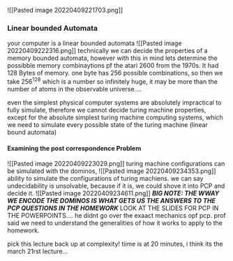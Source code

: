 ![[Pasted image 20220409221703.png]]
### Linear bounded Automata
your computer is a linear bounded automata
![[Pasted image 20220409222316.png]]
technically we can decide the properties of a memory bounded automata, however with this in mind lets determine the possibble memory combinaytions pf the atari 2600 from the 1970s. It had 128 Bytes of memory. one byte has 256 possible combinations, so then we take $256^{128}$ which is a number so infinitely huge, it may be more than the number of atoms in the observable universe....

even the simplest physical computer systems are absolutely impractical to fully simulate, therefore we cannot decide turing machine properties, except for the absolute simplest turing machine computing systems, which we need to simulate every possible state of the turing machine (linear bound automata)

#### Examining the post correspondence Problem
![[Pasted image 20220409223029.png]]
turing machine configurations can be simulated with the dominos, 
![[Pasted image 20220409234353.png]]
ability to simulate the configurations of turing machiens. we can say undecidability is unsolvable, because if it is, we could shove it into PCP and decide it. 
![[Pasted image 20220409234611.png]]
***BIG NOTE: THE WWAY WE ENCODE THE DOMINOS IS WHAT GETS US THE ANSWERS TO THE PCP QUESTIONS IN THE HOMEWORK***
LOOK AT THE SLIDES FOR PCP IN THE POWERPOINTS.... he didnt go over the exaact mechanics opf pcp. prof said we need to understand the generalities of how it works to apply to the homework.

pick this lecture back up at complexity! tiime is at 20 minutes, i think its the march 21rst lecture...